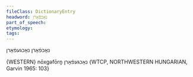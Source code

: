 ```yaml
---
fileClass: DictionaryEntry
headword: נאָכפֿאָרן
part_of_speech: 
etymology: 
tags: 
---
```

נאָכפֿאָרן
נאָכגעפֿאָרן

{WESTERN}
nōxgəfōrn̥ נאָכגעפֿאָרן {WTCP, NORTHWESTERN HUNGARIAN, Garvin 1965: 103}
